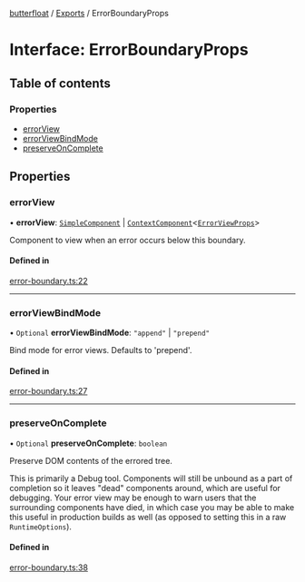 [butterfloat](../README.md) / [Exports](../modules.md) / ErrorBoundaryProps

# Interface: ErrorBoundaryProps

## Table of contents

### Properties

- [errorView](ErrorBoundaryProps.md#errorview)
- [errorViewBindMode](ErrorBoundaryProps.md#errorviewbindmode)
- [preserveOnComplete](ErrorBoundaryProps.md#preserveoncomplete)

## Properties

### errorView

• **errorView**: [`SimpleComponent`](../modules.md#simplecomponent) \| [`ContextComponent`](../modules.md#contextcomponent)\<[`ErrorViewProps`](ErrorViewProps.md)\>

Component to view when an error occurs below this boundary.

#### Defined in

[error-boundary.ts:22](https://github.com/WorldMaker/butterfloat/blob/37e9dd5/error-boundary.ts#L22)

___

### errorViewBindMode

• `Optional` **errorViewBindMode**: ``"append"`` \| ``"prepend"``

Bind mode for error views. Defaults to 'prepend'.

#### Defined in

[error-boundary.ts:27](https://github.com/WorldMaker/butterfloat/blob/37e9dd5/error-boundary.ts#L27)

___

### preserveOnComplete

• `Optional` **preserveOnComplete**: `boolean`

Preserve DOM contents of the errored tree.

This is primarily a Debug tool. Components will still be unbound
as a part of completion so it leaves "dead" components around,
which are useful for debugging. Your error view may be enough
to warn users that the surrounding components have died, in which
case you may be able to make this useful in production builds as
well (as opposed to setting this in a raw `RuntimeOptions`).

#### Defined in

[error-boundary.ts:38](https://github.com/WorldMaker/butterfloat/blob/37e9dd5/error-boundary.ts#L38)
